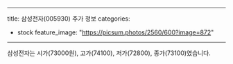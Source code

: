 
---
title: 삼성전자(005930) 주가 정보
categories:
- stock
feature_image: "https://picsum.photos/2560/600?image=872"
---

삼성전자는 시가(73000원), 고가(74100), 저가(72800), 종가(73100)였습니다.
